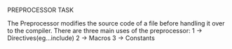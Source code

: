 PREPROCESSOR TASK

The Preprocessor modifies the source code of a file before handling it over to the compiler. There are three main uses of the preprocessor:
1 -> Directives(eg...include)
2 -> Macros
3 -> Constants